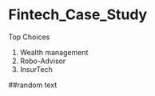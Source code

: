 # Fintech_Case_Study

Top Choices 

1. Wealth management
2. Robo-Advisor 
3. InsurTech


##random text